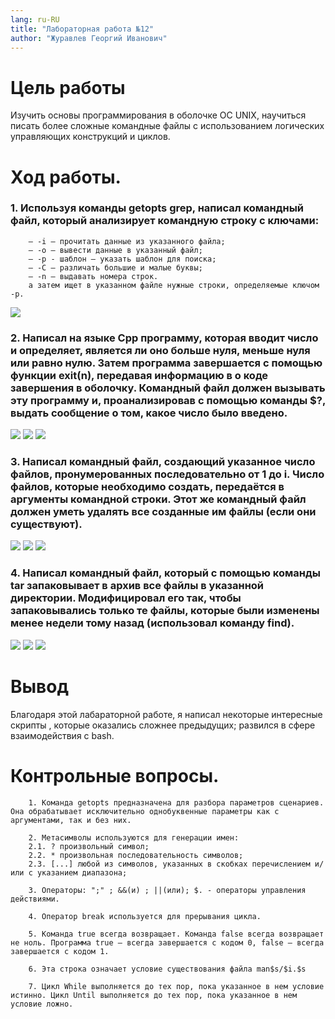 ```yaml
---
lang: ru-RU
title: "Лабораторная работа №12"
author: "Журавлев Георгий Иванович"
---
```


# Цель работы
 Изучить основы программирования в оболочке ОС UNIX, научиться писать более сложные командные файлы с использованием логических управляющих конструкций и циклов.

# Ход работы.

### 1. Используя команды getopts grep, написал командный файл, который анализирует командную строку с ключами:
        – -i — прочитать данные из указанного файла;
        – -o — вывести данные в указанный файл;
        – -p - шаблон — указать шаблон для поиска;
        – -C — различать большие и малые буквы;
        – -n — выдавать номера строк.
        а затем ищет в указанном файле нужные строки, определяемые ключом -p.
![](screens/01.jpg)

### 2. Написал на языке Cpp программу, которая вводит число и определяет, является ли оно больше нуля, меньше нуля или равно нулю. Затем программа завершается с помощью функции exit(n), передавая информацию в о коде завершения в оболочку. Командный файл должен вызывать эту программу и, проанализировав с помощью команды $?, выдать сообщение о том, какое число было введено.
![](screens/02.jpg)
![](screens/03.jpg)
![](screens/04.jpg)

### 3. Написал командный файл, создающий указанное число файлов, пронумерованных последовательно от 1 до i. Число файлов, которые необходимо создать, передаётся в аргументы командной строки. Этот же командный файл должен уметь удалять все созданные им файлы (если они существуют).
![](screens/05.jpg)
![](screens/06.jpg)
![](screens/07.jpg)

### 4. Написал командный файл, который с помощью команды tar запаковывает в архив все файлы в указанной директории. Модифицировал его так, чтобы запаковывались только те файлы, которые были изменены менее недели тому назад (использовал команду find).
![](screens/10.jpg)
![](screens/11.jpg)
![](screens/09.jpg)

# Вывод
Благодаря этой лабараторной работе, я написал некоторые интересные скрипты , которые оказались сложнее предыдущих; развился в сфере взаимодействия с bash.

# Контрольные вопросы.

        1. Команда getopts предназначена для разбора параметров сценариев. Она обрабатывает исключительно однобуквенные параметры как с аргументами, так и без них.

        2. Метасимволы используются для генерации имен:
        2.1. ? произвольный символ;
        2.2. * произвольная последовательность символов;
        2.3. [...] любой из символов, указанных в скобках перечислением и/или с указанием диапазона;

        3. Операторы: ";" ; &&(и) ; ||(или); $. - операторы управления действиями.

        4. Оператор break используется для прерывания цикла.

        5. Команда true всегда возвращает. Команда false всегда возвращает не ноль. Программа true – всегда завершается с кодом 0, false – всегда завершается с кодом 1.

        6. Эта строка означает условие существования файла man$s/$i.$s

        7. Цикл While выполняется до тех пор, пока указанное в нем условие истинно. Цикл Until выполняется до тех пор, пока указанное в нем условие ложно.
